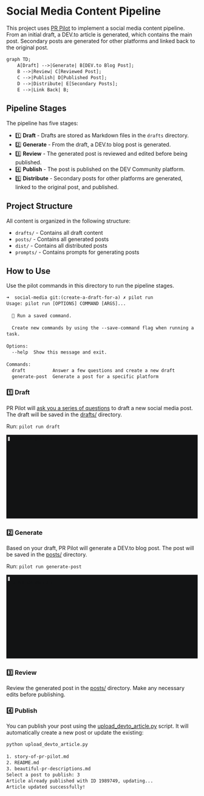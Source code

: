 # Social Media Content Pipeline

This project uses [PR Pilot](https://www.pr-pilot.ai) to implement a social media content pipeline. From an initial draft, a DEV.to article is generated, which contains the main post. Secondary posts are generated for other platforms and linked back to the original post.

```mermaid
graph TD;
    A[Draft] -->|Generate| B[DEV.to Blog Post];
    B -->|Review| C[Reviewed Post];
    C -->|Publish| D[Published Post];
    D -->|Distribute| E[Secondary Posts];
    E -->|Link Back| B;
```


## Pipeline Stages

The pipeline has five stages:
- 1️⃣ **Draft** - Drafts are stored as Markdown files in the `drafts` directory.
- 2️⃣ **Generate** - From the draft, a DEV.to blog post is generated.
- 3️⃣ **Review** - The generated post is reviewed and edited before being published.
- 4️⃣ **Publish** - The post is published on the DEV Community platform.
- 5️⃣ **Distribute** - Secondary posts for other platforms are generated, linked to the original post, and published.

## Project Structure

All content is organized in the following structure:
- `drafts/` - Contains all draft content
- `posts/` - Contains all generated posts
- `dist/` - Contains all distributed posts
- `prompts/` - Contains prompts for generating posts

## How to Use

Use the pilot commands in this directory to run the pipeline stages.

```shell
➜  social-media git:(create-a-draft-for-a) ✗ pilot run
Usage: pilot run [OPTIONS] COMMAND [ARGS]...

  🚀 Run a saved command.

  Create new commands by using the --save-command flag when running a task.

Options:
  --help  Show this message and exit.

Commands:
  draft          Answer a few questions and create a new draft
  generate-post  Generate a post for a specific platform
```

### 1️⃣ Draft
PR Pilot will [ask you a series of questions](./prompts/draft-post.md.jinja2) to draft a new social media post. The draft will be saved in the [drafts/](./drafts) directory.

Run: `pilot run draft`

![Draft](./generate_draft.gif)

### 2️⃣ Generate

Based on your draft, PR Pilot will generate a DEV.to blog post. The post will be saved in the [posts/](./posts) directory.

Run: `pilot run generate-post`

![Generate Post](./generate-post.gif)

### 3️⃣ Review

Review the generated post in the [posts/](./posts) directory. Make any necessary edits before publishing.

### 4️⃣ Publish
You can publish your post using the [upload_devto_article.py](./upload_devto_article.py) script. It will automatically
create a new post or update the existing:
```shell
python upload_devto_article.py

1. story-of-pr-pilot.md
2. README.md
3. beautiful-pr-descriptions.md
Select a post to publish: 3
Article already published with ID 1989749, updating...
Article updated successfully!

```